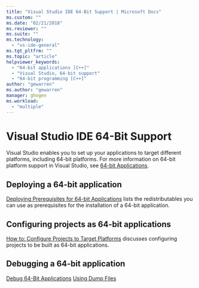 ```yaml
---
title: "Visual Studio IDE 64-Bit Support | Microsoft Docs"
ms.custom: ""
ms.date: "02/21/2018"
ms.reviewer: ""
ms.suite: ""
ms.technology: 
  - "vs-ide-general"
ms.tgt_pltfrm: ""
ms.topic: "article"
helpviewer_keywords: 
  - "64-bit applications [C++]"
  - "Visual Studio, 64-bit support"
  - "64-bit programming [C++]"
author: "gewarren"
ms.author: "gewarren"
manager: ghogen
ms.workload: 
  - "multiple"
---
```

# Visual Studio IDE 64-Bit Support

Visual Studio enables you to set up your applications to target different platforms, including 64-bit platforms. For more information on 64-bit platform support in Visual Studio, see [64-bit Applications](/dotnet/framework/64-bit-apps.md).

## Deploying a 64-bit application

[Deploying Prerequisites for 64-bit Applications](../deployment/deploying-prerequisites-for-64-bit-applications.md) lists the redistributables you can use as prerequisites for the installation of a 64-bit application.

## Configuring projects as 64-bit applications

[How to: Configure Projects to Target Platforms](../ide/how-to-configure-projects-to-target-platforms.md) discusses configuring projects to be built as 64-bit applications.

## Debugging a 64-bit application

[Debug 64-Bit Applications](../debugger/debug-64-bit-applications.md)
[Using Dump Files](../debugger/using-dump-files.md)
